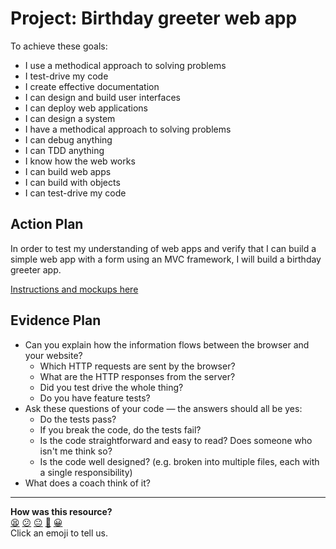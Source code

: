 # Project: Birthday greeter web app

To achieve these goals:
* I use a methodical approach to solving problems
* I test-drive my code
* I create effective documentation
* I can design and build user interfaces
* I can deploy web applications
* I can design a system
* I have a methodical approach to solving problems
* I can debug anything
* I can TDD anything
* I know how the web works
* I can build web apps
* I can build with objects
* I can test-drive my code

## Action Plan
In order to test my understanding of web apps and verify that I can build a simple web app with a form using an MVC framework, I will build a birthday greeter app.

[Instructions and mockups here](https://github.com/makersacademy/course/blob/master/intro_to_the_web/post_challenges/birthday_app.md)

## Evidence Plan
- Can you explain how the information flows between the browser and your website?
  - Which HTTP requests are sent by the browser?
  - What are the HTTP responses from the server?
  - Did you test drive the whole thing?
  - Do you have feature tests?
- Ask these questions of your code — the answers should all be yes:
  - Do the tests pass?
  - If you break the code, do the tests fail?
  - Is the code straightforward and easy to read? Does someone who isn't me think so?
  - Is the code well designed? (e.g. broken into multiple files, each with a single responsibility)
- What does a coach think of it?

<!-- BEGIN GENERATED SECTION DO NOT EDIT -->

---

**How was this resource?**  
[😫](https://airtable.com/shrUJ3t7KLMqVRFKR?prefill_Repository=course&prefill_File=tagging/birthday_greeter.md&prefill_Sentiment=😫) [😕](https://airtable.com/shrUJ3t7KLMqVRFKR?prefill_Repository=course&prefill_File=tagging/birthday_greeter.md&prefill_Sentiment=😕) [😐](https://airtable.com/shrUJ3t7KLMqVRFKR?prefill_Repository=course&prefill_File=tagging/birthday_greeter.md&prefill_Sentiment=😐) [🙂](https://airtable.com/shrUJ3t7KLMqVRFKR?prefill_Repository=course&prefill_File=tagging/birthday_greeter.md&prefill_Sentiment=🙂) [😀](https://airtable.com/shrUJ3t7KLMqVRFKR?prefill_Repository=course&prefill_File=tagging/birthday_greeter.md&prefill_Sentiment=😀)  
Click an emoji to tell us.

<!-- END GENERATED SECTION DO NOT EDIT -->
